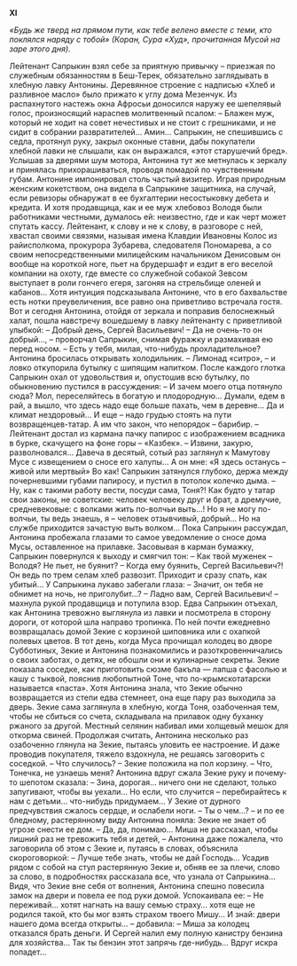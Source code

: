 **XI**


*«Будь же тверд на прямом пути, как тебе велено вместе с теми, кто поклялся наряду с тобой»
(Коран, Сура «Худ», прочитанная Мусой на заре этого дня).*


Лейтенант Сапрыкин взял себе за приятную привычку – приезжая по служебным обязанностям в Беш-Терек, обязательно заглядывать в хлебную лавку Антонины.
Деревянное строение с надписью «Хлеб и разливное масло» было прижато к углу дома Мезенчук. Из распахнутого настежь окна Афросьи доносился наружу ее шепелявый голос, произносящий нараспев молитвенный псалом:
– Блажен муж, который не ходит на совет нечестивых и не стоит с грешниками, и не сидит в собрании развратителей… Амин…
Сапрыкин, не спешившись с седла, протянул руку, закрыл оконные ставни, дабы покупатели хлебной лавки не слышали, как он выражался, «этот старушечий бред».
Услышав за дверями шум мотора, Антонина тут же метнулась к зеркалу и принялась прихорашиваться, проводя помадой по чувственным губам.
Антонине импонировал столь частый визитер. Играя природным женским кокетством, она видела в Сапрыкине защитника, на случай, если ревизоры обнаружат в ее бухгалтерии несостыковку дебета и кредита. И хотя продавщица, как и ее муж хлебовоз Володя были работниками честными, думалось ей: неизвестно, где и как черт может спутать кассу.
Лейтенант, к слову и не к слову, в разговоре с ней, хвастал своими связями, называя имена Клавдии Ивановны Колос из райисполкома, прокурора Зубарева, следователя Пономарева, а со своим непосредственными милицейским начальником Денисовым он вообще на короткой ноге, пьет на брудершафт и ездит в его веселой компании на охоту, где вместе со служебной собакой Зевсом выступает в роли гончего егеря, загоняя на стрельбище оленей и кабанов…
Хотя интуиция подсказывала Антонине, что в его бахвальстве есть нотки преувеличения, все равно она приветливо встречала гостя.
Вот и сегодня Антонина, отойдя от зеркала и поправив белоснежный халат, пошла навстречу вошедшему в лавку лейтенанту с приветливой улыбкой:
– Добрый день, Сергей Васильевич!
– Да не очень-то он добрый…, – проворчал Сапрыкин, снимая фуражку и размахивая ею перед носом. – Есть у тебя, милая, что-нибудь прохладительное?
Антонина бросилась открывать холодильник.
– Лимонад «ситро», – и ловко откупорила бутылку с шипящим напитком. После каждого глотка Сапрыкин охал от удовольствия и, опустошив всю бутылку, по обыкновению пустился в рассуждения:
– И зачем моего отца потянуло сюда? Мол, переселяйтесь в богатую и плодородную… Думали, едем в рай, а вышло, что здесь надо еще больше пахать, чем в деревне… Да и климат нездоровый… И еще – надо грудью стоять на пути возвращенцев-татар. А им что закон, что непорядок – барибир. – Лейтенант достал из кармана пачку папирос с изображением всадника в бурке, скачущего на фоне горы – «Казбек». – Извини, закурю, разволновался… Давеча в десятый, сотый раз заглянул к Мамутову Мусе с извещением о сносе его халупы… А он мне: «Я здесь останусь – живой или мертвый» Во как!
Сапрыкин затянулся глубоко, держа между почерневшими губами папиросу, и пустил в потолок колечко дыма.
– Ну, как с такими работу вести, посуди сама, Тоня?! Как будто у татар свои законы, не советские: человек человеку друг и брат, а дремучие, средневековые: с волками жить по-волчьи выть…! Но я не могу по-волчьи, ты ведь знаешь, я – человек отзывчивый, добрый… Но на службе приходится зачастую выть волком…
Пока Сапрыкин рассуждал, Антонина пробежала глазами то самое уведомление о сносе дома Мусы, оставленное на прилавке. Засовывая в карман бумажку, Сапрыкин повернулся к выходу и смягчил тон:
– Как твой муженек – Володя? Не пьет, не буянит?
– Когда ему буянить, Сергей Васильевич?! Он ведь по трем селам хлеб развозит. Приходит и сразу спать, как убитый…
У Сапрыкина лукаво забегали глаза:
– Значит, он тебя не обнимет на ночь, не приголубит…?
– Ладно вам, Сергей Васильевич! – махнула рукой продавщица и потупила взор.
Едва Сапрыкин отъехал, как Антонина тревожно выглянула из лавки и посмотрела в сторону дороги, от которой шла направо тропинка. По ней почти ежедневно возвращалась домой Зекие с корзиной шиповника или с охапкой полевых цветов.
В тот день, когда Муса прочищал колодец во дворе Субботиных, Зекие и Антонина познакомились и разоткровенничались о своих заботах, о детях, не обошли они и кулинарные секреты. Зекие показала соседке, как приготовить сюзме бакъла — лапша с фасолью и кашу с тыквой, пояснив любопытной Тоне, что по-крымскотатарски называется «паста».
Хотя Антонина знала, что Зекие обычно возвращается из степи едва стемнеет, она еще пару раз выходила за дверь.
Зекие сама заглянула в хлебную, когда Тоня, озабоченная тем, чтобы не сбиться со счета, складывала на прилавок одну буханку ржаного за другой. Местный селянин набивал ими холщевый мешок для откорма свиней.
Продолжая считать, Антонина несколько раз озабоченно глянула на Зекие, пытаясь уловить ее настроение. И даже проводив покупателя, тяжело вздохнула, не решаясь заговорить с соседкой.
– Что случилось? – Зекие положила на пол корзину. – Что, Тонечка, не узнаешь меня?
Антонина вдруг сжала Зекие руку и почему-то шепотом сказала:
– Зина, дорогая… ничего они не сделают, только запугивают, чтобы вы уехали… Но если, что случится – перебирайтесь к нам с детьми… что-нибудь придумаем…
У Зекие от дурного предчувствия сжалось сердце, и ослабели ноги.
– Ты о чем…? – и по ее бледному, растерянному виду Антонина поняла: Зекие не знает об угрозе снести ее дом.
– Да, да, понимаю… Миша не рассказал, чтобы лишний раз не тревожить тебя и детей, – Антонина даже пожалела, что заговорила об этом с Зекие и, путаясь в словах, объяснила скороговоркой: – Лучше тебе знать, чтобы не дай Господь…
Усадив рядом с собой на стул растерянную Зекие и, обняв ее за плечи, слово за слово, в подробностях рассказала все, что узнала от Сапрыкина…
Видя, что Зекие вне себя от волнения, Антонина спешно повесила замок на двери и повела ее под руки домой. Успокаивала ее:
– Не переживай… хотят нагнать на вашу семью страху… хотя еще не родился такой, кто бы мог взять страхом твоего Мишу… И знай: двери нашего дома всегда открыты… – добавила: – Миша за колодец отказался брать деньги. И Сергей налил ему полную канистру бензина для хозяйства… Так ты бензин этот запрячь где-нибудь… Вдруг искра попадет…
